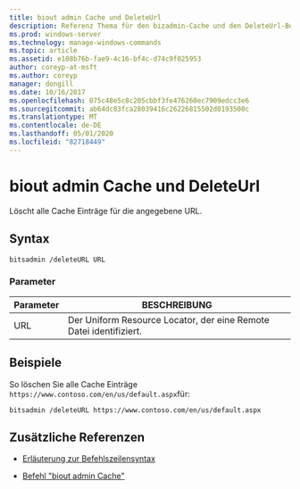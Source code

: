 ```yaml
---
title: biout admin Cache und DeleteUrl
description: Referenz Thema für den bizadmin-Cache und den DeleteUrl-Befehl, der alle Cache Einträge für die angegebene URL löscht.
ms.prod: windows-server
ms.technology: manage-windows-commands
ms.topic: article
ms.assetid: e108b76b-fae9-4c16-bf4c-d74c9f025953
author: coreyp-at-msft
ms.author: coreyp
manager: dongill
ms.date: 10/16/2017
ms.openlocfilehash: 075c48e5c8c205cbbf3fe476260ec7909edcc3e6
ms.sourcegitcommit: ab64dc83fca28039416c26226815502d0193500c
ms.translationtype: MT
ms.contentlocale: de-DE
ms.lasthandoff: 05/01/2020
ms.locfileid: "82718449"
---
```

# <a name="bitsadmin-cache-and-deleteurl"></a>biout admin Cache und DeleteUrl

Löscht alle Cache Einträge für die angegebene URL.

## <a name="syntax"></a>Syntax

```
bitsadmin /deleteURL URL
```

### <a name="parameters"></a>Parameter

| Parameter | BESCHREIBUNG |
| -------------- | -------------- |
| URL | Der Uniform Resource Locator, der eine Remote Datei identifiziert. |

## <a name="examples"></a>Beispiele

So löschen Sie alle Cache Einträge `https://www.contoso.com/en/us/default.aspx`für:

```
bitsadmin /deleteURL https://www.contoso.com/en/us/default.aspx 
```

## <a name="additional-references"></a>Zusätzliche Referenzen

- [Erläuterung zur Befehlszeilensyntax](command-line-syntax-key.md)

- [Befehl "biout admin Cache"](bitsadmin-cache.md)
